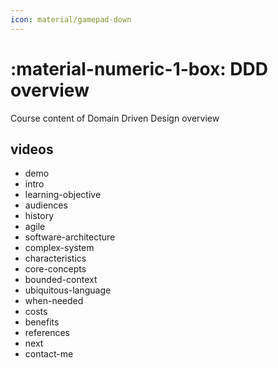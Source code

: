 ```yaml
---
icon: material/gamepad-down
---
```


# :material-numeric-1-box: DDD overview

Course content of Domain Driven Design overview


## videos

- demo
- intro
- learning-objective
- audiences
- history
- agile
- software-architecture
- complex-system
- characteristics
- core-concepts
- bounded-context
- ubiquitous-language
- when-needed
- costs
- benefits
- references
- next
- contact-me
